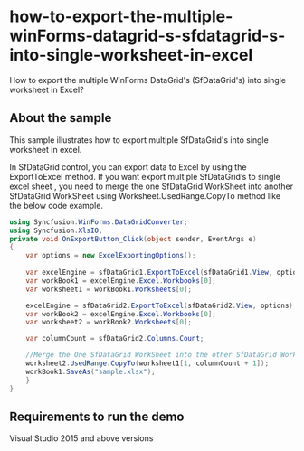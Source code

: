 # how-to-export-the-multiple-winForms-datagrid-s-sfdatagrid-s-into-single-worksheet-in-excel
How to export the multiple WinForms DataGrid's (SfDataGrid's) into single worksheet in Excel?

## About the sample

This sample illustrates how to export multiple SfDataGrid's into single worksheet in excel.

In SfDataGrid control, you can export data to Excel by using the ExportToExcel method. If you want export multiple SfDataGrid’s to single excel sheet , you need to merge the one SfDataGrid WorkSheet into another SfDataGrid WorkSheet using Worksheet.UsedRange.CopyTo method like the below code example.

```c#
using Syncfusion.WinForms.DataGridConverter;
using Syncfusion.XlsIO;
private void OnExportButton_Click(object sender, EventArgs e)
{
    var options = new ExcelExportingOptions();
    
    var excelEngine = sfDataGrid1.ExportToExcel(sfDataGrid1.View, options);
    var workBook1 = excelEngine.Excel.Workbooks[0];
    var worksheet1 = workBook1.Worksheets[0];

    excelEngine = sfDataGrid2.ExportToExcel(sfDataGrid2.View, options);
    var workBook2 = excelEngine.Excel.Workbooks[0];
    var worksheet2 = workBook2.Worksheets[0];

    var columnCount = sfDataGrid2.Columns.Count;

    //Merge the One SfDataGrid WorkSheet into the other SfDataGrid WorkSheet
    worksheet2.UsedRange.CopyTo(worksheet1[1, columnCount + 1]);
    workBook1.SaveAs("sample.xlsx");
    }
}
```

## Requirements to run the demo
Visual Studio 2015 and above versions